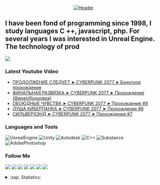 [<p align="center">![Header](https://github.com/Volt-AmperAI/UE4-CPP-Shooter-Series/blob/master/Assets/Readme/Input%20Games.png)](https://www.youtube.com/channel/UCEtApmKMpyGfDw41oiAoykA)</p>

## I have been fond of programming since 1998, I study languages C ++, javascript, php. For several years I was interested in Unreal Engine. The technology of prod
![](https://komarev.com/ghpvc/?username=your-github-username&color=orange&style=plastic)

### Latest Youtube Video
<!-- YOUTUBE:START -->
- [ПРОДОЛЖЕНИЕ СЛЕДУЕТ ➤ CYBERPUNK 2077 ➤ Бонусное прохождение](https://www.youtube.com/watch?v=h_FsrTAO-cw)
- [ФИНАЛЬНАЯ РАЗВЯЗКА ➤ CYBERPUNK 2077 ➤ Прохождение (Финал/Концовка)](https://www.youtube.com/watch?v=ZbY_Qez1AHs)
- [ОБОЮДНЫЕ ЧУВСТВА ➤ CYBERPUNK 2077 ➤ Прохождение #9](https://www.youtube.com/watch?v=SkhFmfudAds)
- [ДУША КИБЕРПАНКА ➤ CYBERPUNK 2077 ➤ Прохождение #8](https://www.youtube.com/watch?v=xIlYtFnns3E)
- [СИЛЬВЕРХЭНД ➤ CYBERPUNK 2077 ➤ Прохождение #7](https://www.youtube.com/watch?v=DcXUk5KMJEE)
<!-- YOUTUBE:END -->

### Languages and Tools
![UnrealEngine](https://img.shields.io/badge/-UnrealEngine-090909?style=for-the-badge&logo=UnrealEngine&logoColor=#000000)
![Unity](https://img.shields.io/badge/-Unity-090909?style=for-the-badge&logo=Unity&logoColor=#000000)
![Autodesk](https://img.shields.io/badge/-Autodesk-090909?style=for-the-badge&logo=Autodesk&logoColor=018DC5)
![C++](https://img.shields.io/badge/-C++-090909?style=for-the-badge&logo=C%2b%2b&logoColor=6092C7)
![Substance](https://img.shields.io/badge/-Substance-090909?style=for-the-badge&logo=Substance&logoColor=000000)
![AdobePhotoshop](https://img.shields.io/badge/-AdobePhotoshop-090909?style=for-the-badge&logo=AdobePhotoshop&logoColor=#000000)

### Follow Me
<a href="https://www.youtube.com/channel/UCEtApmKMpyGfDw41oiAoykA"><img src="https://img.shields.io/badge/-YouTube-090909?style=for-the-badge&logo=YouTube&logoColor=FF0100" /></a>
<a href="https://web.telegram.org/z/#1098640611"><img src="https://img.shields.io/badge/-Telegram-090909?style=for-the-badge&logo=Telegram&logoColor=2DA4D7" /></a>
<a href="https://www.instagram.com/input.games"><img src="https://img.shields.io/badge/-Instagram-090909?style=for-the-badge&logo=Instagram&logoColor=FE67A5" /></a>
<a href="https://twitter.com/Andrey71743811"><img src="https://img.shields.io/badge/-Twitter-090909?style=for-the-badge&logo=Twitter&logoColor=40ABE2" /></a>
<a href="https://www.facebook.com/InputGamesStudios"><img src="https://img.shields.io/badge/-Facebook-090909?style=for-the-badge&logo=Facebook&logoColor=#1877F2" /></a>
<a href="https://www.patreon.com/inputgames"><img src="https://img.shields.io/badge/-Patreon-090909?style=for-the-badge&logo=Patreon&logoColor=CC353E" /></a>
<a href="https://volt-amperai.itch.io"><img src="https://img.shields.io/badge/-Itch.io-090909?style=for-the-badge&logo=Itch.io&logoColor=FFFFFF" /></a>

<details>
	<summary>:zap: Statistics:</summary>
		<img align="left" alt="codeSTACKr's GitHub Stats" src="[![Top Langs](https://github-readme-stats.vercel.app/api/top-langs/?username=Volt-AmperAI&layout=compact)](https://github.com/Volt-AmperAI/github-readme-stats)" />
			<br />
				<img align="left" alt="codeSTACKr's GitHub Stats" src="https://github-readme-stats.vercel.app/api?username=Volt-AmperAI&show_icons=true" />
</details>
